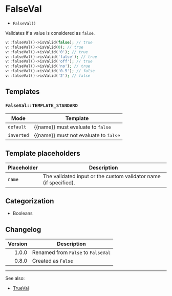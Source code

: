 # FalseVal

- `FalseVal()`

Validates if a value is considered as `false`.

```php
v::falseVal()->isValid(false); // true
v::falseVal()->isValid(0); // true
v::falseVal()->isValid('0'); // true
v::falseVal()->isValid('false'); // true
v::falseVal()->isValid('off'); // true
v::falseVal()->isValid('no'); // true
v::falseVal()->isValid('0.5'); // false
v::falseVal()->isValid('2'); // false
```

## Templates

### `FalseVal::TEMPLATE_STANDARD`

| Mode       | Template                              |
|------------|---------------------------------------|
| `default`  | {{name}} must evaluate to `false`     |
| `inverted` | {{name}} must not evaluate to `false` |

## Template placeholders

| Placeholder | Description                                                      |
|-------------|------------------------------------------------------------------|
| `name`      | The validated input or the custom validator name (if specified). |

## Categorization

- Booleans

## Changelog

| Version | Description                        |
|--------:|------------------------------------|
|   1.0.0 | Renamed from `False` to `FalseVal` |
|   0.8.0 | Created as `False`                 |

***
See also:

- [TrueVal](TrueVal.md)
